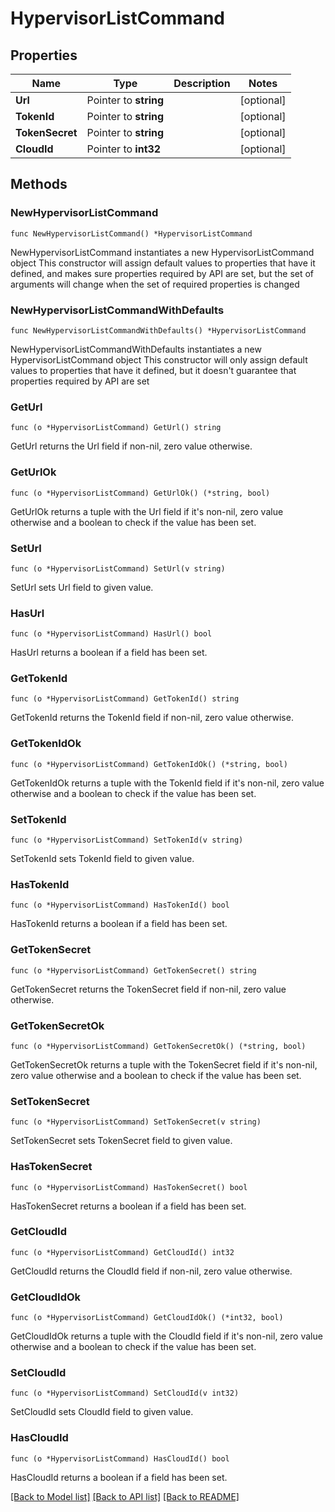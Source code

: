 # HypervisorListCommand

## Properties

Name | Type | Description | Notes
------------ | ------------- | ------------- | -------------
**Url** | Pointer to **string** |  | [optional] 
**TokenId** | Pointer to **string** |  | [optional] 
**TokenSecret** | Pointer to **string** |  | [optional] 
**CloudId** | Pointer to **int32** |  | [optional] 

## Methods

### NewHypervisorListCommand

`func NewHypervisorListCommand() *HypervisorListCommand`

NewHypervisorListCommand instantiates a new HypervisorListCommand object
This constructor will assign default values to properties that have it defined,
and makes sure properties required by API are set, but the set of arguments
will change when the set of required properties is changed

### NewHypervisorListCommandWithDefaults

`func NewHypervisorListCommandWithDefaults() *HypervisorListCommand`

NewHypervisorListCommandWithDefaults instantiates a new HypervisorListCommand object
This constructor will only assign default values to properties that have it defined,
but it doesn't guarantee that properties required by API are set

### GetUrl

`func (o *HypervisorListCommand) GetUrl() string`

GetUrl returns the Url field if non-nil, zero value otherwise.

### GetUrlOk

`func (o *HypervisorListCommand) GetUrlOk() (*string, bool)`

GetUrlOk returns a tuple with the Url field if it's non-nil, zero value otherwise
and a boolean to check if the value has been set.

### SetUrl

`func (o *HypervisorListCommand) SetUrl(v string)`

SetUrl sets Url field to given value.

### HasUrl

`func (o *HypervisorListCommand) HasUrl() bool`

HasUrl returns a boolean if a field has been set.

### GetTokenId

`func (o *HypervisorListCommand) GetTokenId() string`

GetTokenId returns the TokenId field if non-nil, zero value otherwise.

### GetTokenIdOk

`func (o *HypervisorListCommand) GetTokenIdOk() (*string, bool)`

GetTokenIdOk returns a tuple with the TokenId field if it's non-nil, zero value otherwise
and a boolean to check if the value has been set.

### SetTokenId

`func (o *HypervisorListCommand) SetTokenId(v string)`

SetTokenId sets TokenId field to given value.

### HasTokenId

`func (o *HypervisorListCommand) HasTokenId() bool`

HasTokenId returns a boolean if a field has been set.

### GetTokenSecret

`func (o *HypervisorListCommand) GetTokenSecret() string`

GetTokenSecret returns the TokenSecret field if non-nil, zero value otherwise.

### GetTokenSecretOk

`func (o *HypervisorListCommand) GetTokenSecretOk() (*string, bool)`

GetTokenSecretOk returns a tuple with the TokenSecret field if it's non-nil, zero value otherwise
and a boolean to check if the value has been set.

### SetTokenSecret

`func (o *HypervisorListCommand) SetTokenSecret(v string)`

SetTokenSecret sets TokenSecret field to given value.

### HasTokenSecret

`func (o *HypervisorListCommand) HasTokenSecret() bool`

HasTokenSecret returns a boolean if a field has been set.

### GetCloudId

`func (o *HypervisorListCommand) GetCloudId() int32`

GetCloudId returns the CloudId field if non-nil, zero value otherwise.

### GetCloudIdOk

`func (o *HypervisorListCommand) GetCloudIdOk() (*int32, bool)`

GetCloudIdOk returns a tuple with the CloudId field if it's non-nil, zero value otherwise
and a boolean to check if the value has been set.

### SetCloudId

`func (o *HypervisorListCommand) SetCloudId(v int32)`

SetCloudId sets CloudId field to given value.

### HasCloudId

`func (o *HypervisorListCommand) HasCloudId() bool`

HasCloudId returns a boolean if a field has been set.


[[Back to Model list]](../README.md#documentation-for-models) [[Back to API list]](../README.md#documentation-for-api-endpoints) [[Back to README]](../README.md)


